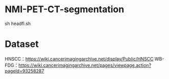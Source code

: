 # NMI-PET-CT-segmentation
sh headfl.sh
# Dataset
HNSCC：https://wiki.cancerimagingarchive.net/display/Public/HNSCC
WB-FDG：https://wiki.cancerimagingarchive.net/pages/viewpage.action?pageId=93258287
